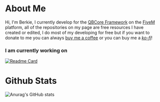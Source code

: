 # About Me

Hi, I'm Berkie, I currently develop for the [QBCore Framework](https://github.com/qbcore-framework) on the [FiveM](https://fivem.net) platform, all of the repositories on my page are free resources I have created or edited, I do most of my developing for free but if you want to donate to me you can always [buy me a coffee](https://www.buymeacoffee.com/BerkieB) or you can buy me a [*ko-fi*](https://www.ko-fi.com/BerkieB)!

### I am currently working on

[![Readme Card](https://github-readme-stats.vercel.app/api/pin/?username=BerkieBb&repo=qb-target&theme=github_dark)](https://github.com/BerkieBb/qb-target)

# Github Stats

![Anurag's GitHub stats](https://github-readme-stats.vercel.app/api?username=BerkieBb&show_icons=true&theme=github_dark)
